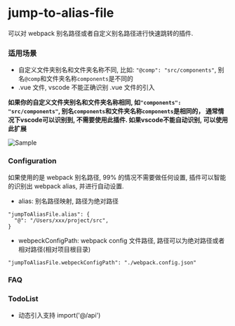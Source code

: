 # jump-to-alias-file

可以对 webpack 别名路径或者自定义别名路径进行快速跳转的插件.
### 适用场景
- 自定义文件夹别名和文件夹名称不同, 比如: `"@comp": "src/components"`, 别名`@comp`和文件夹名称`components`是不同的
- .vue 文件, vscode 不能正确识别 .vue 文件的引入

**如果你的自定义文件夹别名和文件夹名称相同, 如`"components": "src/components"`, 别名`components`和文件夹名称`components`是相同的， 通常情况下vscode可以识别到, 不需要使用此插件. 如果vscode不能自动识别, 可以使用此扩展**

![Sample](https://raw.githubusercontent.com/wanfu920/jumpToAliasFile/master/demo.gif)


### Configuration
如果使用的是 webpack 别名路径, 99% 的情况不需要做任何设置, 插件可以智能的识别出 webpack alias, 并进行自动设置.
- alias: 别名路径映射, 路径为绝对路径
```
"jumpToAliasFile.alias": {
  "@": "/Users/xxx/project/src",
}
```
- webpeckConfigPath: webpack config 文件路径, 路径可以为绝对路径或者相对路径(相对项目根目录)
```
"jumpToAliasFile.webpeckConfigPath": "./webpack.config.json"
```

### FAQ

### TodoList
- 动态引入支持 import('@/api')